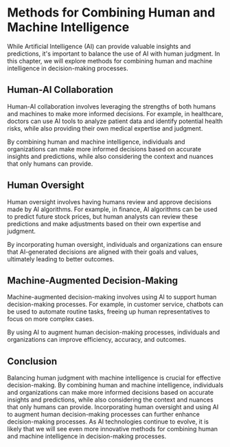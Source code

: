Methods for Combining Human and Machine Intelligence
===================================================================================================================

While Artificial Intelligence (AI) can provide valuable insights and predictions, it's important to balance the use of AI with human judgment. In this chapter, we will explore methods for combining human and machine intelligence in decision-making processes.

Human-AI Collaboration
----------------------

Human-AI collaboration involves leveraging the strengths of both humans and machines to make more informed decisions. For example, in healthcare, doctors can use AI tools to analyze patient data and identify potential health risks, while also providing their own medical expertise and judgment.

By combining human and machine intelligence, individuals and organizations can make more informed decisions based on accurate insights and predictions, while also considering the context and nuances that only humans can provide.

Human Oversight
---------------

Human oversight involves having humans review and approve decisions made by AI algorithms. For example, in finance, AI algorithms can be used to predict future stock prices, but human analysts can review these predictions and make adjustments based on their own expertise and judgment.

By incorporating human oversight, individuals and organizations can ensure that AI-generated decisions are aligned with their goals and values, ultimately leading to better outcomes.

Machine-Augmented Decision-Making
---------------------------------

Machine-augmented decision-making involves using AI to support human decision-making processes. For example, in customer service, chatbots can be used to automate routine tasks, freeing up human representatives to focus on more complex cases.

By using AI to augment human decision-making processes, individuals and organizations can improve efficiency, accuracy, and outcomes.

Conclusion
----------

Balancing human judgment with machine intelligence is crucial for effective decision-making. By combining human and machine intelligence, individuals and organizations can make more informed decisions based on accurate insights and predictions, while also considering the context and nuances that only humans can provide. Incorporating human oversight and using AI to augment human decision-making processes can further enhance decision-making processes. As AI technologies continue to evolve, it is likely that we will see even more innovative methods for combining human and machine intelligence in decision-making processes.
